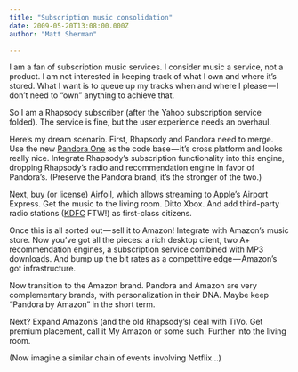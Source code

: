 ```yaml
---
title: "Subscription music consolidation"
date: 2009-05-20T13:08:00.000Z
author: "Matt Sherman"

---
```


I am a fan of subscription music services. I consider music a service, not a product. I am not interested in keeping track of what I own and where it’s stored. What I want is to queue up my tracks when and where I please — I don’t need to “own” anything to achieve that.

So I am a Rhapsody subscriber (after the Yahoo subscription service folded). The service is fine, but the user experience needs an overhaul.

Here’s my dream scenario. First, Rhapsody and Pandora need to merge. Use the new [Pandora One](http://www.techcrunch.com/2009/05/19/pandora-gives-the-freemium-model-a-thumbs-up-with-pandora-one/) as the code base — it’s cross platform and looks really nice. Integrate Rhapsody’s subscription functionality into this engine, dropping Rhapsody’s radio and recommendation engine in favor of Pandora’s. (Preserve the Pandora brand, it’s the stronger of the two.)

Next, buy (or license) [Airfoil](http://rogueamoeba.com/airfoil/), which allows streaming to Apple’s Airport Express. Get the music to the living room. Ditto Xbox. And add third-party radio stations ([KDFC](http://www.kdfc.com/) FTW!) as first-class citizens.

Once this is all sorted out — sell it to Amazon! Integrate with Amazon’s music store. Now you’ve got all the pieces: a rich desktop client, two A+ recommendation engines, a subscription service combined with MP3 downloads. And bump up the bit rates as a competitive edge — Amazon’s got infrastructure.

Now transition to the Amazon brand. Pandora and Amazon are very complementary brands, with personalization in their DNA. Maybe keep “Pandora by Amazon” in the short term.

Next? Expand Amazon’s (and the old Rhapsody’s) deal with TiVo. Get premium placement, call it My Amazon or some such. Further into the living room.

(Now imagine a similar chain of events involving Netflix…)
